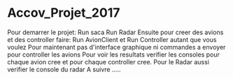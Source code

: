 # Accov_Projet_2017

Pour demarrer le projet:
Run saca
Run Radar
Ensuite pour creer des avions et des controller faire: Run AvionClient et Run Controller autant que vous voulez
Pour maintenant pas d'interface graphique ni commandes a envoyer pour controller les avions
Pour voir les resultats verifier les consoles pour chaque avion cree et pour chaque controller cree.
Pour le Radar aussi verifier le console du radar
A suivre .....

